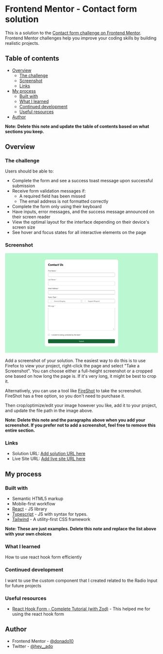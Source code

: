 # Frontend Mentor - Contact form solution

This is a solution to the [Contact form challenge on Frontend Mentor](https://www.frontendmentor.io/challenges/contact-form--G-hYlqKJj). Frontend Mentor challenges help you improve your coding skills by building realistic projects.

## Table of contents

- [Overview](#overview)
  - [The challenge](#the-challenge)
  - [Screenshot](#screenshot)
  - [Links](#links)
- [My process](#my-process)
  - [Built with](#built-with)
  - [What I learned](#what-i-learned)
  - [Continued development](#continued-development)
  - [Useful resources](#useful-resources)
- [Author](#author)

**Note: Delete this note and update the table of contents based on what sections you keep.**

## Overview

### The challenge

Users should be able to:

- Complete the form and see a success toast message upon successful submission
- Receive form validation messages if:
  - A required field has been missed
  - The email address is not formatted correctly
- Complete the form only using their keyboard
- Have inputs, error messages, and the success message announced on their screen reader
- View the optimal layout for the interface depending on their device's screen size
- See hover and focus states for all interactive elements on the page

### Screenshot

![](./capture.png)

Add a screenshot of your solution. The easiest way to do this is to use Firefox to view your project, right-click the page and select "Take a Screenshot". You can choose either a full-height screenshot or a cropped one based on how long the page is. If it's very long, it might be best to crop it.

Alternatively, you can use a tool like [FireShot](https://getfireshot.com/) to take the screenshot. FireShot has a free option, so you don't need to purchase it.

Then crop/optimize/edit your image however you like, add it to your project, and update the file path in the image above.

**Note: Delete this note and the paragraphs above when you add your screenshot. If you prefer not to add a screenshot, feel free to remove this entire section.**

### Links

- Solution URL: [Add solution URL here](https://github.com/donado10/contact-form)
- Live Site URL: [Add live site URL here](https://contact-form-navy-six.vercel.app/)

## My process

### Built with

- Semantic HTML5 markup
- Mobile-first workflow
- [React](https://reactjs.org/) - JS library
- [Typescript](https://www.typescriptlang.org/) - JS with syntax for types.
- [Tailwind](https://tailwindcss.com/) - A utility-first CSS framework

**Note: These are just examples. Delete this note and replace the list above with your own choices**

### What I learned

How to use react hook form efficiently

### Continued development

I want to use the custom component that I created related to the Radio Input for future projects

### Useful resources

- [React Hook Form - Complete Tutorial (with Zod)](https://www.youtube.com/watch?v=cc_xmawJ8Kg) - This helped me for using the react hook form

## Author

- Frontend Mentor - [@donado10](https://www.frontendmentor.io/profile/donado10)
- Twitter - [@hey\_\_ado](https://x.com/Hey__Ado)
